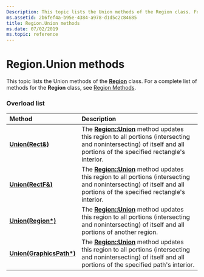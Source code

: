 ```yaml
---
Description: This topic lists the Union methods of the Region class. For a complete list of methods for the Region class, see Region Methods.
ms.assetid: 2b6fef4a-b95e-4384-a978-d1d5c2c84685
title: Region.Union methods
ms.date: 07/02/2019
ms.topic: reference
---
```


# Region.Union methods

This topic lists the Union methods of the [**Region**](/windows/win32/api/gdiplusheaders/nl-gdiplusheaders-region) class. For a complete list of methods for the **Region** class, see [Region Methods](-gdiplus-class-region-methods.md).

### Overload list



| Method                                                             | Description                                                                                                                                                                                                                     |
|:-------------------------------------------------------------------|:--------------------------------------------------------------------------------------------------------------------------------------------------------------------------------------------------------------------------------|
| [**Union(Rect&)**](/previous-versions//ms534789(v=vs.85))     | The [**Region::Union**](/previous-versions//ms534789(v=vs.85)) method updates this region to all portions (intersecting and nonintersecting) of itself and all portions of the specified rectangle's interior.<br/>  |
| [**Union(RectF&)**](/windows/win32/api/gdiplusheaders/nf-gdiplusheaders-region-union(inconstrectf_))   | The [**Region::Union**](/windows/win32/api/gdiplusheaders/nf-gdiplusheaders-region-union(inconstrectf_)) method updates this region to all portions (intersecting and nonintersecting) of itself and all portions of the specified rectangle's interior.<br/> |
| [**Union(Region\*)**](/windows/win32/api/gdiplusheaders/nf-gdiplusheaders-region-union(inconstregion))     | The [**Region::Union**](/windows/win32/api/gdiplusheaders/nf-gdiplusheaders-region-union(inconstregion)) method updates this region to all portions (intersecting and nonintersecting) of itself and all portions of another region.<br/>                         |
| [**Union(GraphicsPath\*)**](/windows/win32/api/gdiplusheaders/nf-gdiplusheaders-region-union(inconstgraphicspath)) | The [**Region::Union**](/windows/win32/api/gdiplusheaders/nf-gdiplusheaders-region-union(inconstgraphicspath)) method updates this region to all portions (intersecting and nonintersecting) of itself and all portions of the specified path's interior.<br/>            |



 

 